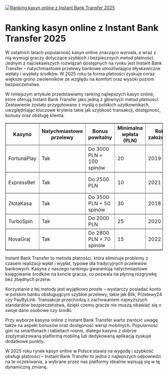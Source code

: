 [![Ranking kasyn online z Instant Bank Transfer 2025](https://123-caf.pages.dev/gitsignup.png)](https://vrmoo.ru/Bt82HjjY)

<h1>Ranking kasyn online z Instant Bank Transfer 2025</h1> <p>W ostatnich latach popularność kasyn online znacząco wzrosła, a wraz z nią wymogi graczy dotyczące szybkich i bezpiecznych metod płatności. Jednym z najciekawszych rozwiązań dostępnych na rynku jest Instant Bank Transfer – natychmiastowe przelewy bankowe umożliwiające błyskawiczne wpłaty i wypłaty środków. W 2025 roku ta forma płatności zyskuje coraz większe grono zwolenników ze względu na komfort oraz wysoki poziom bezpieczeństwa.</p> <p>W niniejszym artykule przedstawiamy ranking najlepszych kasyn online, które oferują Instant Bank Transfer jako jedną z głównych metod płatności. Zestawienie zostało przygotowane z myślą o polskich użytkownikach, uwzględniając kluczowe kryteria takie jak szybkość transakcji, dostępność, bonusy oraz obsługę klienta.</p> <table border="1" cellpadding="8" cellspacing="0">   <thead>     <tr>       <th>Kasyno</th>       <th>Natychmiastowe przelewy</th>       <th>Bonus powitalny</th>       <th>Minimalna wpłata (PLN)</th>       <th>Rok założenia</th>       <th>Platforma mobilna</th>     </tr>   </thead>   <tbody>     <tr>       <td>FortunaPlay</td>       <td>Tak</td>       <td>Do 3000 PLN + 100 spinów</td>       <td>20</td>       <td>2019</td>       <td>Tak (aplikacja i mobilna strona)</td>     </tr>     <tr>       <td>ExpressBet</td>       <td>Tak</td>       <td>Do 2500 PLN</td>       <td>10</td>       <td>2021</td>       <td>Tak (responsywna strona)</td>     </tr>     <tr>       <td>ZłotaKasa</td>       <td>Tak</td>       <td>Do 3500 PLN + 50 spinów</td>       <td>30</td>       <td>2018</td>       <td>Tak (aplikacja i mobilna strona)</td>     </tr>     <tr>       <td>TurboSpin</td>       <td>Tak</td>       <td>Do 2000 PLN</td>       <td>25</td>       <td>2020</td>       <td>Tak (aplikacja)</td>     </tr>     <tr>       <td>NovaGraj</td>       <td>Tak</td>       <td>Do 2800 PLN + 70 spinów</td>       <td>15</td>       <td>2022</td>       <td>Tak (mobilna strona)</td>     </tr>   </tbody> </table> <p>Instant Bank Transfer to metoda płatności, która eliminuje problemy z czasem realizacji wpłat i wypłat, typowe dla tradycyjnych przelewów bankowych. Kasyna z naszego rankingu gwarantują natychmiastowe księgowanie środków na koncie gracza, co pozwala na płynną rozgrywkę bez zbędnych przerw.</p> <p>Korzystanie z tej metody jest wyjątkowo proste – wystarczy posiadać konto w polskim banku obsługującym szybkie przelewy, takie jak Blik, Przelewy24 czy PayByLink. Transakcje przechodzą z zachowaniem najwyższych standardów bezpieczeństwa, dzięki czemu gracze nie muszą obawiać się o swoje dane osobowe czy środki.</p> <p>Przy wyborze kasyna online z Instant Bank Transfer warto zwrócić uwagę także na aspekt bonusów oraz dostępność wersji mobilnych. Popularność gier na smartfonach i tabletach rośnie, dlatego kasyno z dobrze zoptymalizowaną platformą mobilną lub dedykowaną aplikacją zyskuje dodatkowe punkty.</p> <p>W 2025 roku rynek kasyn online w Polsce stawia na wygodę i szybkość obsługi płatności – Instant Bank Transfer to jedna z najlepszych odpowiedzi na te oczekiwania, a wybrane przez nas platformy idealnie wpisują się w tę dynamiczną zmianę.</p>